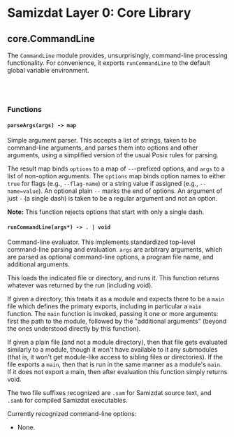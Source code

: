 Samizdat Layer 0: Core Library
==============================

core.CommandLine
----------------

The `CommandLine` module provides, unsurprisingly, command-line processing
functionality. For convenience, it exports `runCommandLine` to the default
global variable environment.

<br><br>
### Functions

#### `parseArgs(args) -> map`

Simple argument parser. This accepts a list of strings, taken to be
command-line arguments, and parses them into options and other arguments,
using a simplified version of the usual Posix rules for parsing.

The result map binds `options` to a map of `--`-prefixed options, and `args`
to a list of non-option arguments. The `options` map binds option names to
either `true` for flags (e.g., `--flag-name`) or a string value if assigned
(e.g., `--name=value`). An optional plain `--` marks the end of options. An
argument of just `-` (a single dash) is taken to be a regular argument and
not an option.

**Note:** This function rejects options that start with only a single dash.

#### `runCommandLine(args*) -> . | void`

Command-line evaluator. This implements standardized top-level command-line
parsing and evaluation. `args` are arbitrary arguments, which are parsed as
optional command-line options, a program file name, and additional arguments.

This loads the indicated file or directory, and runs it. This function
returns whatever was returned by the run (including void).

If given a directory, this treats it as a module and expects there to be
a `main` file which defines the primary exports, including in particular
a `main` function. The `main` function is invoked, passing it one or more
arguments: first the path to the module, followed by the "additional
arguments" (beyond the ones understood directly by this function).

If given a plain file (and not a module directory), then that file gets
evaluated similarly to a module, though it won't have available to it any
submodules (that is, it won't get module-like access to sibling files or
directories). If the file exports a `main`, then that is run in the same
manner as a module's `main`. If it does not export a main, then after
evaluation this function simply returns void.

The two file suffixes recognized are `.sam` for Samizdat source text, and
`.samb` for compiled Samizdat executables.

Currently recognized command-line options:

* None.

